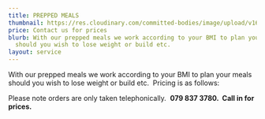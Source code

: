 ```yaml
---
title: PREPPED MEALS
thumbnail: https://res.cloudinary.com/committed-bodies/image/upload/v1642661836/services/mealPrep-Benoni-Food-Boxes-scaled.png
price: Contact us for prices
blurb: With our prepped meals we work according to your BMI to plan your meals
  should you wish to lose weight or build etc.
layout: service
---
```

With our prepped meals we work according to your BMI to plan your meals should you wish to lose weight or build etc.  Pricing is as follows:

Please note orders are only taken telephonically.  **079 837 3780.  Call in for prices.**